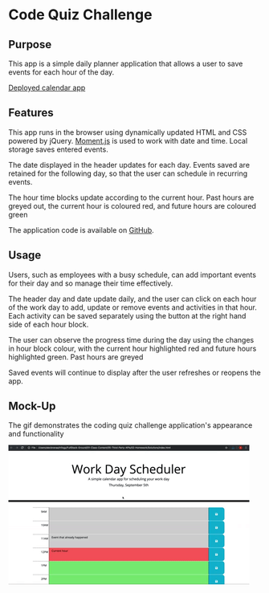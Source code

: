 # Code Quiz Challenge

## Purpose
This app is a simple daily planner application that allows a user to save events for each hour of the day. 

[Deployed calendar app](https://grace-anderson.github.io/work-day-scheduler/)

## Features

This app runs in the browser using dynamically updated HTML and CSS powered by jQuery.  [Moment.js](https://momentjs.com/) is used to work with date and time. Local storage saves entered events.

The date displayed in the header updates for each day. Events saved are retained for the following day, so that the user can schedule in recurring events. 

The hour time blocks update according to the current hour. Past hours are greyed out, the current hour is coloured red, and future hours are coloured green

The application code is available on [GitHub](https://github.com/grace-anderson/work-day-scheduler). 

## Usage
Users, such as employees with a busy schedule, can add important events for their day and so manage their time effectively. 

The header day and date update daily, and the user can click on each hour of the work day to add, update or remove events and activities in that hour. Each activity can be saved separately using the button at the right hand side of each hour block. 

The user can observe the progress time during the day using the changes in hour block colour, with the current hour highlighted red and future hours highlighted green. Past hours are greyed

Saved events will continue to display after the user refreshes or reopens the app. 

## Mock-Up

The gif demonstrates the coding quiz challenge application's appearance and functionality

![A user clicks on slots on the color-coded calendar and edits the events.](./assets/work-schedule-demo.gif)
